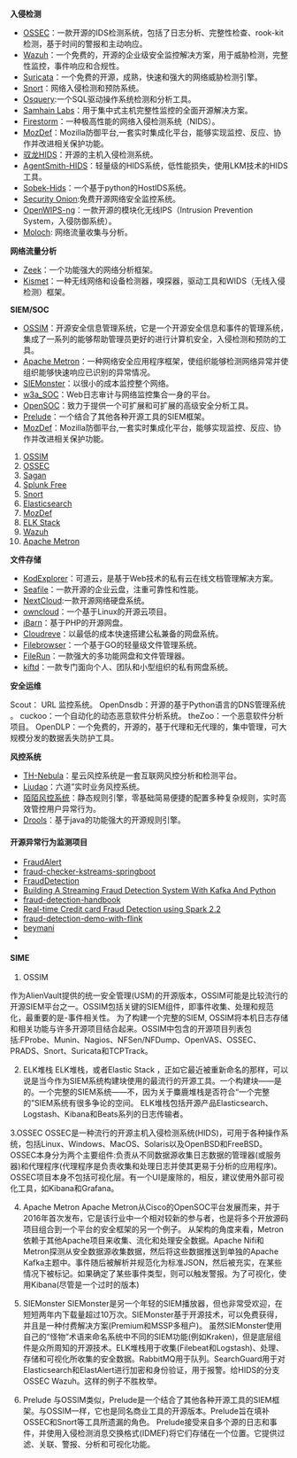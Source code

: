 


**入侵检测**

- [OSSEC](https://link.zhihu.com/?target=https%3A//www.ossec.net/)：一款开源的IDS检测系统，包括了日志分析、完整性检查、rook-kit检测，基于时间的警报和主动响应。
- [Wazuh](https://link.zhihu.com/?target=http%3A//wazuh.com/)：一个免费的，开源的企业级安全监控解决方案，用于威胁检测，完整性监控，事件响应和合规性。
- [Suricata](https://link.zhihu.com/?target=https%3A//suricata-ids.org/)：一个免费的开源，成熟，快速和强大的网络威胁检测引擎。
- [Snort](https://link.zhihu.com/?target=https%3A//www.snort.org/)：网络入侵检测和预防系统。
- [Osquery](https://link.zhihu.com/?target=https%3A//osquery.io/):一个SQL驱动操作系统检测和分析工具。
- [Samhain Labs](https://link.zhihu.com/?target=https%3A//www.la-samhna.de/)：用于集中式主机完整性监控的全面开源解决方案。
- [Firestorm](https://link.zhihu.com/?target=http%3A//www.scaramanga.co.uk/firestorm/)：一种极高性能的网络入侵检测系统（NIDS）。
- [MozDef](https://link.zhihu.com/?target=https%3A//github.com/mozilla/MozDef)：Mozilla防御平台,一套实时集成化平台，能够实现监控、反应、协作并改进相关保护功能。
- [驭龙HIDS](https://link.zhihu.com/?target=https%3A//github.com/ysrc/yulong-hids)：开源的主机入侵检测系统。
- [AgentSmith-HIDS](https://link.zhihu.com/?target=https%3A//github.com/DianrongSecurity/AgentSmith-HIDS)：轻量级的HIDS系统，低性能损失，使用LKM技术的HIDS工具。
- [Sobek-Hids](https://link.zhihu.com/?target=http%3A//www.codeforge.cn/article/331327)：一个基于python的HostIDS系统。
- [Security Onion](https://link.zhihu.com/?target=https%3A//securityonion.net/):免费开源网络安全监控系统。
- [OpenWIPS-ng](https://link.zhihu.com/?target=http%3A//openwips-ng.org/)：一款开源的模块化无线IPS（Intrusion Prevention System，入侵防御系统）。
- [Moloch](https://link.zhihu.com/?target=https%3A//www.dictionary.com/browse/moloch): 网络流量收集与分析。



**网络流量分析**

- [Zeek](https://link.zhihu.com/?target=https%3A//www.zeek.org/)：一个功能强大的网络分析框架。
- [Kismet](https://link.zhihu.com/?target=https%3A//www.kismetwireless.net/)：一种无线网络和设备检测器，嗅探器，驱动工具和WIDS（无线入侵检测）框架。

**SIEM/SOC**

- [OSSIM](https://link.zhihu.com/?target=https%3A//www.alienvault.com/products/ossim)：开源安全信息管理系统，它是一个开源安全信息和事件的管理系统，集成了一系列的能够帮助管理员更好的进行计算机安全，入侵检测和预防的工具。
- [Apache Metron](https://link.zhihu.com/?target=https%3A//github.com/apache/metron)：一种网络安全应用程序框架，使组织能够检测网络异常并使组织能够快速响应已识别的异常情况。
- [SIEMonster](https://link.zhihu.com/?target=https%3A//siemonster.com/)：以很小的成本监控整个网络。
- [w3a_SOC](https://link.zhihu.com/?target=https%3A//github.com/smarttang/w3a_SOC)：Web日志审计与网络监控集合一身的平台。
- [OpenSOC](https://link.zhihu.com/?target=http%3A//opensoc.github.io/)：致力于提供一个可扩展和可扩展的高级安全分析工具。
- [Prelude](https://link.zhihu.com/?target=https%3A//www.prelude-siem.org/)：一个结合了其他各种开源工具的SIEM框架。
- [MozDef](https://link.zhihu.com/?target=https%3A//github.com/jeffbryner/MozDef)：Mozilla防御平台,一套实时集成化平台，能够实现监控、反应、协作并改进相关保护功能。

1. [OSSIM](https://www.dnsstuff.com/free-siem-tools#ossim)
2. [OSSEC](https://www.dnsstuff.com/free-siem-tools#ossec)
3. [Sagan](https://www.dnsstuff.com/free-siem-tools#sagan)
4. [Splunk Free](https://www.dnsstuff.com/free-siem-tools#splunk-free)
5. [Snort](https://www.dnsstuff.com/free-siem-tools#snort)
6. [Elasticsearch](https://www.dnsstuff.com/free-siem-tools#elasticsearch)
7. [MozDef](https://www.dnsstuff.com/free-siem-tools#mozdef)
8. [ELK Stack](https://www.dnsstuff.com/free-siem-tools#elk-stack)
9. [Wazuh](https://www.dnsstuff.com/free-siem-tools#wazuh)
10. [Apache Metron](https://www.dnsstuff.com/free-siem-tools#apache-metron)



**文件存储**

- [KodExplorer](https://link.zhihu.com/?target=https%3A//kodcloud.com/)：可道云，是基于Web技术的私有云在线文档管理解决方案。
- [Seafile](https://link.zhihu.com/?target=https%3A//www.seafile.com/home/)：一款开源的企业云盘，注重可靠性和性能。
- [NextCloud](https://link.zhihu.com/?target=https%3A//nextcloud.com/):一款开源网络硬盘系统。
- [owncloud](https://link.zhihu.com/?target=https%3A//owncloud.com/products/)：一个基于Linux的开源云项目。
- [iBarn](https://link.zhihu.com/?target=http%3A//www.godeye.org/code/ibarn)：基于PHP的开源网盘。
- [Cloudreve](https://link.zhihu.com/?target=http%3A//cloudreve.org/)：以最低的成本快速搭建公私兼备的网盘系统。
- [Filebrowser](https://link.zhihu.com/?target=https%3A//github.com/filebrowser/filebrowser/releases/latest)：一个基于GO的轻量级文件管理系统。
- [FileRun](https://link.zhihu.com/?target=https%3A//filerun.com/)：一款强大的多功能网盘和文件管理器。
- [kiftd](https://link.zhihu.com/?target=https%3A//github.com/KOHGYLW/kiftd)：一款专门面向个人、团队和小型组织的私有网盘系统。



**安全运维**

Scout： URL 监控系统。
OpenDnsdb：开源的基于Python语言的DNS管理系统 。
cuckoo：一个自动化的动态恶意软件分析系统。
theZoo：一个恶意软件分析项目。
OpenDLP：一个免费的，开源的，基于代理和无代理的，集中管理，可大规模分发的数据丢失防护工具。



**风控系统**

- [TH-Nebula](https://link.zhihu.com/?target=https%3A//github.com/threathunterX/nebula)：星云风控系统是一套互联网风控分析和检测平台。
- [Liudao](https://link.zhihu.com/?target=https%3A//github.com/ysrc/Liudao)：六道”实时业务风控系统。
- [陌陌风控系统](https://link.zhihu.com/?target=https%3A//github.com/momosecurity/aswan)：静态规则引擎，零基础简易便捷的配置多种复杂规则，实时高效管控用户异常行为。
- [Drools](https://link.zhihu.com/?target=https%3A//www.drools.org/)：基于java的功能强大的开源规则引擎。


#### 开源异常行为监测项目
- [FraudAlert](https://github.com/Xiaoling1992/FraudAlert)
- [fraud-checker-kstreams-springboot](https://github.com/jaruizes-paradigma/fraud-checker-kstreams-springboot)
- [FraudDetection](https://github.com/pramoddatamantra/FraudDetection/tree/master)
- [Building A Streaming Fraud Detection System With Kafka And Python](https://florimond.dev/en/posts/2018/09/building-a-streaming-fraud-detection-system-with-kafka-and-python)
- [fraud-detection-handbook](https://github.com/Fraud-Detection-Handbook/fraud-detection-handbook)
- [Real-time Credit card Fraud Detection using Spark 2.2](https://www.udemy.com/course/real-time-creditcard-fraud-detection-using-spark/)
- [fraud-detection-demo-with-flink](https://github.com/afedulov/fraud-detection-demo?tab=readme-ov-file)
- [beymani](https://github.com/pranab/beymani)
- 

#### SIME


1. OSSIM

作为AlienVault提供的统一安全管理(USM)的开源版本，OSSIM可能是比较流行的开源SIEM平台之一。OSSIM包括关键的SIEM组件，即事件收集、处理和规范化，最重要的是-事件相关性。
为了构建一个完整的SIEM, OSSIM将本机日志存储和相关功能与许多开源项目结合起来。OSSIM中包含的开源项目列表包括:FProbe、Munin、Nagios、NFSen/NFDump、OpenVAS、OSSEC、PRADS、Snort、Suricata和TCPTrack。

2. ELK堆栈
ELK堆栈，或者Elastic Stack ，正如它最近被重新命名的那样，可以说是当今作为SIEM系统构建块使用的最流行的开源工具。一个构建块——是的。一个完整的SIEM系统——不，因为关于麋鹿堆栈是否符合“一个完整的”SIEM系统有很多争论的空间。
ELK堆栈包括开源产品Elasticsearch、Logstash、Kibana和Beats系列的日志传输者。

3.OSSEC
OSSEC是一种流行的开源主机入侵检测系统(HIDS)，可用于各种操作系统，包括Linux、Windows、MacOS、Solaris以及OpenBSD和FreeBSD。
OSSEC本身分为两个主要组件:负责从不同数据源收集日志数据的管理器(或服务器)和代理程序(代理程序是负责收集和处理日志并使其更易于分析的应用程序)。
OSSEC项目本身不包括可视化层。有一个UI是废除的，相反，建议使用外部可视化工具，如Kibana和Grafana。

4. Apache Metron
Apache Metron从Cisco的OpenSOC平台发展而来，并于2016年首次发布，它是该行业中一个相对较新的参与者，也是将多个开放源码项目组合到一个平台的安全框架的另一个例子。
从架构的角度来看，Metron依赖于其他Apache项目来收集、流化和处理安全数据。Apache Nifi和Metron探测从安全数据源收集数据，然后将这些数据推送到单独的Apache Kafka主题中。事件随后被解析并规范化为标准JSON，然后被充实，在某些情况下被标记。如果确定了某些事件类型，则可以触发警报。为了可视化，使用Kibana(尽管是一个过时的版本)

5. SIEMonster
SIEMonster是另一个年轻的SIEM播放器，但也非常受欢迎，在短短两年内下载量超过10万次。SIEMonster基于开源技术，可以免费获得，并且是一种付费解决方案(Premium和MSSP多租户)。
虽然SIEMonster使用自己的“怪物”术语来命名系统中不同的SIEM功能(例如Kraken)，但是底层组件是众所周知的开源技术。ELK堆栈用于收集(Filebeat和Logstash)、处理、存储和可视化所收集的安全数据。RabbitMQ用于队列。SearchGuard用于对Elasticsearch和ElastAlert进行加密和身份验证，用于报警。给HIDS的分支OSSEC Wazuh。这样的例子不胜枚举。

6. Prelude
与OSSIM类似，Prelude是一个结合了其他各种开源工具的SIEM框架。与OSSIM一样，它也是同名商业工具的开源版本。Prelude旨在填补OSSEC和Snort等工具所遗漏的角色。
Prelude接受来自多个源的日志和事件，并使用入侵检测消息交换格式(IDMEF)将它们存储在一个位置。它提供过滤、关联、警报、分析和可视化功能。
